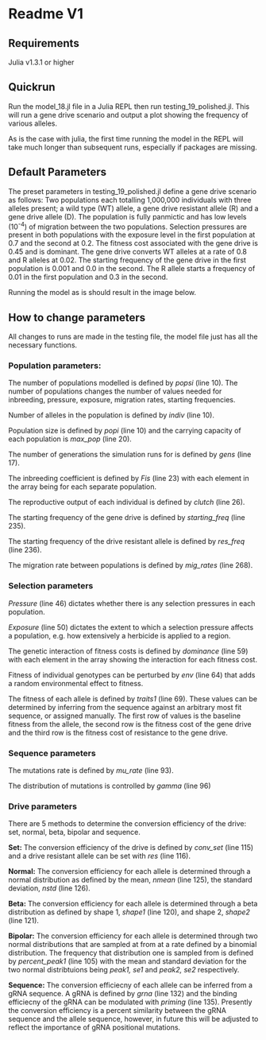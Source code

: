 # Readme V1

## Requirements
Julia v1.3.1 or higher


## Quickrun
Run the model_18.jl file in a Julia REPL then run testing_19_polished.jl.
This will run a gene drive scenario and output a plot showing the frequency of various alleles.

As is the case with julia, the first time running the model in the REPL will take much longer than subsequent runs, especially if packages are missing.

## Default Parameters
The preset parameters in testing_19_polished.jl define a gene drive scenario as follows:
Two populations each totalling 1,000,000 individuals with three alleles present; a wild type (WT) allele, a gene drive resistant allele (R) and a gene drive allele (D). The population is fully panmictic and has low levels (10<sup>-4</sup>) of migration between the two populations. Selection pressures are present in both populations with the exposure level in the first population at 0.7 and the second at 0.2. The fitness cost associated with the gene drive is 0.45 and is dominant. The gene drive converts WT alleles at a rate of 0.8 and R alleles at 0.02. The starting frequency of the gene drive in the first population is 0.001 and 0.0 in the second. The R allele starts a frequency of 0.01 in the first population and 0.3 in the second.

Running the model as is should result in the image below.


## How to change parameters
All changes to runs are made in the testing file, the model file just has all the necessary functions.

### Population parameters:

The number of populations modelled is defined by *popsi* (line 10). The number of populations changes the number of values needed for inbreeding, pressure, exposure, migration rates, starting frequencies.

Number of alleles in the population is defined by *indiv* (line 10).

Population size is defined by *popi* (line 10) and the carrying capacity of each population is *max_pop* (line 20).

The number of generations the simulation runs for is defined by *gens* (line 17).

The inbreeding coefficient is defined by *Fis* (line 23) with each element in the array being for each separate population.

The reproductive output of each individual is defined by *clutch* (line 26).

The starting frequency of the gene drive is defined by *starting_freq* (line 235).

The starting frequency of the drive resistant allele is defined by *res_freq* (line 236).

The migration rate between populations is defined by *mig_rates* (line 268).



### Selection parameters
*Pressure* (line 46) dictates whether there is any selection pressures in each population.

*Exposure* (line 50) dictates the extent to which a selection pressure affects a population, e.g. how extensively a herbicide is applied to a region.

The genetic interaction of fitness costs is defined by *dominance* (line 59) with each element in the array showing the interaction for each fitness cost.

Fitness of individual genotypes can be perturbed by *env* (line 64) that adds a random environmental effect to fitness.

The fitness of each allele is defined by *traits1* (line 69). These values can be determined by inferring from the sequence against an arbitrary most fit sequence, or assigned manually. The first row of values is the baseline fitness from the allele, the second row is the fitness cost of the gene drive and the third row is the fitness cost of resistance to the gene drive.

### Sequence parameters
The mutations rate is defined by *mu_rate* (line 93).

The distribution of mutations is controlled by *gamma* (line 96)

### Drive parameters

There are 5 methods to determine the conversion efficiency of the drive: set, normal, beta, bipolar and sequence.

**Set:**
The conversion efficiency of the drive is defined by *conv_set* (line 115) and a drive resistant allele can be set with *res* (line 116).

**Normal:**
The conversion efficiency for each allele is determined through a normal distribution as defined by the mean, *nmean* (line 125), the standard deviation, *nstd* (line 126).

**Beta:**
The conversion efficiency for each allele is determined through a beta distribution as defined by shape 1, *shape1* (line 120), and shape 2, *shape2* (line 121).

**Bipolar:**
The conversion efficiency for each allele is determined through two normal distributions that are sampled at from at a rate defined by a binomial distribution. The frequency that distribution one is sampled from is defined by *percent_peak1* (line 105) with the mean and standard deviation for the two normal distribtuions being *peak1, se1* and *peak2, se2* respectively.

**Sequence:**
The conversion efficiecny of each allele can be inferred from a gRNA sequence. A gRNA is defined by *grna* (line 132) and the binding efficiecny of the gRNA can be modulated with *priming* (line 135). Presently the conversion efficiency is a percent similarity between the gRNA sequence and the allele sequence, however, in future this will be adjusted to reflect the importance of gRNA positional mutations.


